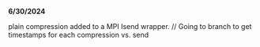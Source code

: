 **6/30/2024**

plain compression added to a MPI Isend wrapper. //
Going to branch to get timestamps for each compression vs. send

